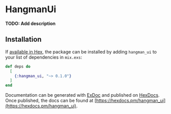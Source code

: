 # HangmanUi

**TODO: Add description**

## Installation

If [available in Hex](https://hex.pm/docs/publish), the package can be installed
by adding `hangman_ui` to your list of dependencies in `mix.exs`:

```elixir
def deps do
  [
    {:hangman_ui, "~> 0.1.0"}
  ]
end
```

Documentation can be generated with [ExDoc](https://github.com/elixir-lang/ex_doc)
and published on [HexDocs](https://hexdocs.pm). Once published, the docs can
be found at [https://hexdocs.pm/hangman_ui](https://hexdocs.pm/hangman_ui).

